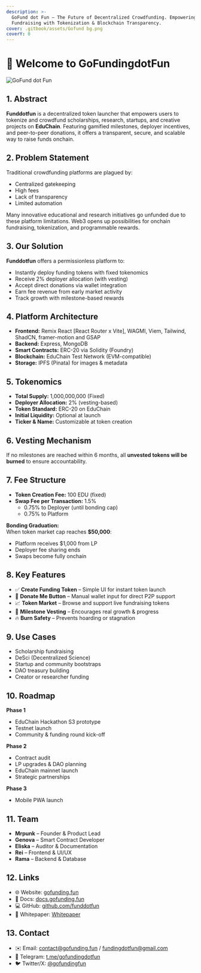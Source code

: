```yaml
---
description: >-
  GoFund dot Fun – The Future of Decentralized Crowdfunding. Empowering
  Fundraising with Tokenization & Blockchain Transparency.
cover: .gitbook/assets/Gofund bg.png
coverY: 0
---
```


# 👋 Welcome to GoFundingdotFun

![GoFund dot Fun](https://github.com/user-attachments/assets/d17cc026-080e-4b67-b665-ae06c4e7a96e)

## 1. Abstract  

**Funddotfun** is a decentralized token launcher that empowers users to tokenize and crowdfund scholarships, research, startups, and creative projects on **EduChain**. Featuring gamified milestones, deployer incentives, and peer-to-peer donations, it offers a transparent, secure, and scalable way to raise funds onchain.

## 2. Problem Statement  

Traditional crowdfunding platforms are plagued by:

- Centralized gatekeeping  
- High fees  
- Lack of transparency  
- Limited automation  

Many innovative educational and research initiatives go unfunded due to these platform limitations. Web3 opens up possibilities for onchain fundraising, tokenization, and programmable rewards.

## 3. Our Solution  

**Funddotfun** offers a permissionless platform to:

- Instantly deploy funding tokens with fixed tokenomics  
- Receive 2% deployer allocation (with vesting)  
- Accept direct donations via wallet integration  
- Earn fee revenue from early market activity  
- Track growth with milestone-based rewards  

## 4. Platform Architecture  

- **Frontend:** Remix React [React Router x Vite], WAGMI, Viem, Tailwind, ShadCN, framer-motion and GSAP
- **Backend:** Express, MongoDB
- **Smart Contracts:** ERC-20 via Solidity (Foundry)  
- **Blockchain:** EduChain Test Network (EVM-compatible)  
- **Storage:** IPFS (Pinata) for images & metadata  

## 5. Tokenomics  

- **Total Supply:** 1,000,000,000 (Fixed)  
- **Deployer Allocation:** 2% (vesting-based)  
- **Token Standard:** ERC-20 on EduChain  
- **Initial Liquidity:** Optional at launch  
- **Ticker & Name:** Customizable at token creation  

## 6. Vesting Mechanism  

If no milestones are reached within 6 months, all **unvested tokens will be burned** to ensure accountability.

## 7. Fee Structure  

- **Token Creation Fee:** 100 EDU (fixed)  
- **Swap Fee per Transaction:** 1.5%  
  - 0.75% to Deployer (until bonding cap)  
  - 0.75% to Platform  

**Bonding Graduation:**  
When token market cap reaches **$50,000**:  

- Platform receives $1,000 from LP  
- Deployer fee sharing ends  
- Swaps become fully onchain  

## 8. Key Features  

- ✅ **Create Funding Token** – Simple UI for instant token launch  
- 💸 **Donate Me Button** – Manual wallet input for direct P2P support  
- 📈 **Token Market** – Browse and support live fundraising tokens  
- 🎯 **Milestone Vesting** – Encourages real growth & progress  
- 🔥 **Burn Safety** – Prevents hoarding or stagnation  

## 9. Use Cases  

- Scholarship fundraising  
- DeSci (Decentralized Science)  
- Startup and community bootstraps  
- DAO treasury building  
- Creator or researcher funding  

## 10. Roadmap  

**Phase 1**  

- EduChain Hackathon S3 prototype  
- Testnet launch  
- Community & funding round kick-off  

**Phase 2**  

- Contract audit  
- LP upgrades & DAO planning  
- EduChain mainnet launch  
- Strategic partnerships  

**Phase 3**  

- Mobile PWA launch  

## 11. Team  

- **Mrpunk** – Founder & Product Lead  
- **Genova** – Smart Contract Developer  
- **Eliska** – Auditor & Documentation  
- **Rei** – Frontend & UI/UX  
- **Rama** – Backend & Database  

## 12. Links  

- 🌐 Website: [gofunding.fun](https://gofunding.fun)  
- 📘 Docs: [docs.gofunding.fun](https://docs.gofunding.fun)  
- 💻 GitHub: [github.com/funddotfun](https://github.com/funddotfun)  
- 📄 Whitepaper: [Whitepaper](https://genovaanakdonis-organization.gitbook.io/gofundingdotfun)  

## 13. Contact  

- ✉️ Email: [contact@gofunding.fun](mailto:contact@gofunding.fun) / [fundingdotfun@gmail.com](mailto:fundingdotfun@gmail.com)  
- 📢 Telegram: [t.me/gofundingdotfun](https://t.me/gofundingdotfun)  
- 🐦 Twitter/X: [@gofundingfun](https://twitter.com/gofundingfun)
